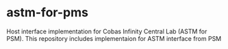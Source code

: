 # astm-for-pms
Host interface implementation for Cobas Infinity Central Lab (ASTM for PSM).
This repository includes implementaion for ASTM interface from PSM
